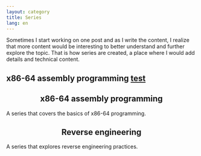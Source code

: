 ```yaml
---
layout: category
title: Series
lang: en
---
```


Sometimes I start working on one post and as I write the content, I realize that more content would be interesting to better understand and further explore the topic.
That is how series are created, a place where I would add details and technical content.

<h2 class="series">x86-64 assembly programming
<a class="series" href='/series/x86_64_assembly/headline'>
test
</a>
</h2>


<div class="series" href='/series/x86_64_assembly/headline' onclick="location.href='/series/x86_64_assembly/headline';">
<center>
<h2>x86-64 assembly programming</h2>
</center>
<p>
A series that covers the basics of x86-64 programming.
</p>
</div>


<div class="series" onclick="location.href='/series/reverse_engineering/headline';">
<center>
<h2>Reverse engineering</h2>
</center>
<p>
A series that explores reverse engineering practices.
</p>
</div>
